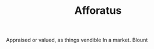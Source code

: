 ---
title: Afforatus
letter: A
permalink: "/definitions/afforatus.html"
body: Appraised or valued, as things vendible In a market. Blount
published_at: '2018-07-07'
layout: post
---
